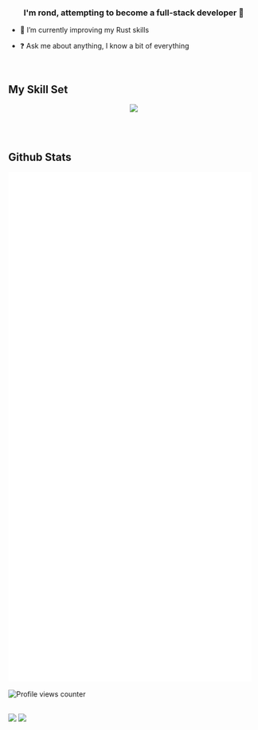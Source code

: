 ### <div align="center">I'm rond, attempting to become a full-stack developer 🚀</div>  


- 🌱 I’m currently improving my Rust skills
  

- ❓ Ask me about anything, I know a bit of everything
  

<br/>  


## My Skill Set  
<table align="center"><tr>

<p align="center">
  <a href="https://skillicons.dev">
    <img src="https://skillicons.dev/icons?i=ae,cs,css,discord,emacs,express,figma,github,html,ai,js,linux,lua,md,mongodb,neovim,nextjs,nodejs,ps,postgres,pr,prisma,py,react,regex,rust,svelte,tailwind,ts,zig" />
  </a>
</p>

</tr></table>

<br/>  


## Github Stats  

<picture>
  <img src="/github-metrics.svg" alt="Metrics">
</picture>

<br/>  

![Profile views counter](https://komarev.com/ghpvc/?username=ronddev&&style=flat-square)  
  

<br/>  

<div align="left">
            <a href="https://www.buymeacoffee.com/rond" target="_blank" style="display: inline-block;">
                <img
                    src="https://img.shields.io/badge/Donate-Buy%20Me%20A%20Coffee-orange.svg?style=flat-square&logo=buymeacoffee" 
                    align="left"
                />
            </a>
            <a href="https://ko-fi.com/ronddev" target="_blank" style="display: inline-block;">
                <img
                    src="https://img.shields.io/badge/Donate-Ko--fi-F16061.svg?style=flat-square&logo=ko-fi" 
                    align="left"
                />
            </a></div>
